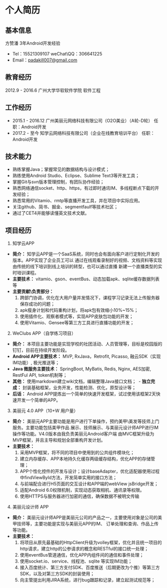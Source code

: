 # 个人简历

## 基本信息
方赞潘 3年Android开发经验
- Tel：15521309107  weChat\QQ：306641225
- Email：padakill007@gmail.com

## 教育经历
2012.9 - 2016.6     广州大学华软软件学院     软件工程

## 工作经历
- 2015.1 - 2016.12 广州美丽元网络科技有限公司（O2O美业）（A轮-D轮）  任职：Android开发
- 2017.2 - 至今 知学云网络科技有限公司（企业在线教育培训平台）  任职：Android开发

## 技术能力
- 熟练掌握Java；掌握常见的数据结构与设计模式；
- 熟练使用Android Studio、Eclipse、Sublime Text3等开发工具；
- 掌握Git与svn版本管理控制，有团队协作经验；
- 熟悉网络通信socket、http、https，有过即时通讯IM、多线程断点下载的开发经验；
- 熟悉常用的Vitamio、rmtp等直播开发工具，并在项目中实际应用。
- 关注github、简书、掘金、segmentfaulf等技术社区；
- 通过了CET4并能够读懂英文技术文献。

## 项目经历

1. 知学云APP
  - **简介：** 知学云APP是一个SaaS系统，同时也会有面向客户进行定制化开发的版本。APP实现了企业员工可以
        通过在线观看录制好的视频、文档资料等实现由传统的线下培训到线上培训的转型，也可以通过直播
        新建一个直播类型的实时培训课程。
  - **主要技术：** vitamio、gson、eventBus、动态加载apk、sqlite缓存数据列表等
  - **主要贡献\负责部分：**
    1. 跨部门协调，优化在大用户量并发情况下，课程学习记录无法上传服务器保存成功的问题；
    2. apk瘦身计划和代码重构计划，将apk包有效缩小10%~15%；
    3. 使用插件化、观察者模式等，实现APP皮肤包功能的开发；
    4. 使用Vitamio、Gensee等第三方工具进行直播功能的开发；
    
2. WeClubs APP（自学练习项目）
  - **简介：** 本项目主要功能是实现学校的社团活动、人员管理等，目标是校园版的钉钉，目前在持续开发阶段。
  - **Android APP主要技术：** MVP, RxJava，Retrofit, Picasso, 融云SDK（实现IM功能）, 极光推送等；
  - **Java 微服务主要技术：** SpringBoot, MyBatis, Redis, Nginx, AES加密, RestFul API, token机制等；
  - **其他：** 使用markdown建立wiki文档，编辑整理Java接口文档；
  - **独立完成：** 封装基础框架，业务开发，性能检测、优化，原型设计等；
  - **后话：** Android APP提炼出一个简单的快速开发框架，试过使用该框架2天快速开发一个简单的APP。
  
3. 美丽元 4.0 APP（10+W 用户量）
  - **简介：** 美丽元APP主要功能是用户进行下单操作，预约美甲\美发等技师上门服务。主要功能包括美甲作品
        展示、技师展示、与美丽元设计师APP进行IM操作等功能。V4.0版本由我负责美丽元Android客户端
        由MVC框架升级为MVP框架，并且主导和规划全部重构开发计划。
  - **主要技术：**
    1. 采用MVP框架，将不同的项目中使用到的公共组件模块化；
    2. 建立内存缓存、APP本地持久化缓存两级缓存结构，优化APP的存储管理；
    3. APP个性化控件的开发与设计；设计baseAdapter，优化适配器使用过程中findViewById方法，开发简单实用的接口方法；
    4. 与前端配合进行H5页面的交互设计和APP端的webView jsBridge开发；
    5. 适配Android 6.0权限机制，实现动态获取相机、通讯录等权限。
    6. 使用HTTPS与服务器进行加密的通信，确保数据不被明文传输
    
4. 美丽元设计师 APP
  - **简介：** 美丽元设计师APP是美丽元公司的产品之一，主要使用对象是公司的美甲技师等，主要功能是实现与美丽元APP的IM、
          订单处理和查询、作品上传等功能。
  - **主要技术：**
    1. 将项目从原先最基础的HttpClient升级为volley框架，优化并且统一项目的http请求，建立http的公参请求的概念和RESTful的接口统一处理； 
    2. 使用eventBus管道通信，优化APP内组件间的通信和事件处理；
    3. 使用socket.io、service、线程池、sqlite 等实现IM功能；
    4. 接入百度统计、第三方支付SDK、百度推送（后期更改为个推）等第三方SDK，以及对第三方SDK的封装使用； 
    5. 向主管提出利用JIRA系统，进行bug跟踪和记录，建立起测试规范等；
